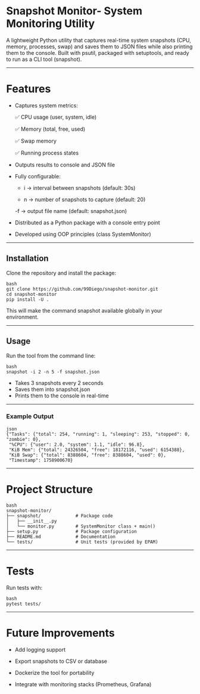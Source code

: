 # Snapshot Monitor- System Monitoring Utility
A lightweight Python utility that captures real-time system snapshots (CPU, memory, processes, swap) and saves them to JSON files while also printing them to the console.
Built with psutil, packaged with setuptools, and ready to run as a CLI tool (snapshot).

---

# Features
- Captures system metrics:

    ✅ CPU usage (user, system, idle)

    ✅ Memory (total, free, used)

    ✅ Swap memory

    ✅ Running process states

- Outputs results to console and JSON file

- Fully configurable:

    - i → interval between snapshots (default: 30s)

    - n → number of snapshots to capture (default: 20)

    -f → output file name (default: snapshot.json)

- Distributed as a Python package with a console entry point

- Developed using OOP principles (class SystemMonitor)

---

## Installation 
Clone the repository and install the package:
```
bash
git clone https://github.com/99Diego/snapshot-monitor.git
cd snapshot-monitor
pip install -U .
```
This will make the command snapshot available globally in your environment.

---

## Usage
Run the tool from the command line:
```
bash
snapshot -i 2 -n 5 -f snapshot.json
```
- Takes 3 snapshots every 2 seconds
- Saves them into snapshot.json
- Prints them to the console in real-time

---

### Example Output
```
json
{"Tasks": {"total": 254, "running": 1, "sleeping": 253, "stopped": 0, "zombie": 0},
 "%CPU": {"user": 2.0, "system": 1.1, "idle": 96.8},
 "KiB Mem": {"total": 24326504, "free": 18172116, "used": 6154388},
 "KiB Swap": {"total": 8388604, "free": 8388604, "used": 0},
 "Timestamp": 1758900670}
```

---

# Project Structure
```
bash
snapshot-monitor/
├── snapshot/             # Package code
│   ├── __init__.py
│   └── monitor.py        # SystemMonitor class + main()
├── setup.py              # Package configuration
├── README.md             # Documentation
└── tests/                # Unit tests (provided by EPAM)
```

---

# Tests
Run tests with:
```
bash
pytest tests/
```

---

# Future Improvements
- Add logging support

- Export snapshots to CSV or database

- Dockerize the tool for portability

- Integrate with monitoring stacks (Prometheus, Grafana)

